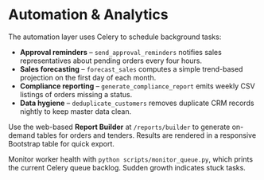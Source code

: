 # Automation & Analytics

The automation layer uses Celery to schedule background tasks:

- **Approval reminders** – `send_approval_reminders` notifies sales representatives about pending orders every four hours.
- **Sales forecasting** – `forecast_sales` computes a simple trend-based projection on the first day of each month.
- **Compliance reporting** – `generate_compliance_report` emits weekly CSV listings of orders missing a status.
- **Data hygiene** – `deduplicate_customers` removes duplicate CRM records nightly to keep master data clean.

Use the web-based **Report Builder** at `/reports/builder` to generate on-demand tables for orders and tenders. Results are rendered in a responsive Bootstrap table for quick export.

Monitor worker health with `python scripts/monitor_queue.py`, which prints the current Celery queue backlog. Sudden growth indicates stuck tasks.
